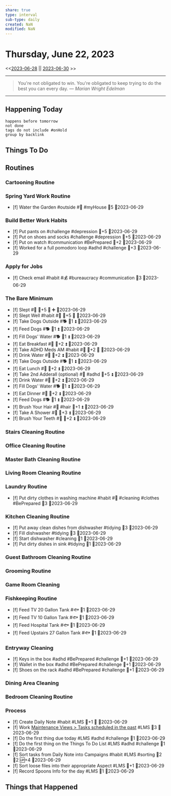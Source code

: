 ```yaml
---
share: true
type: interval
sub-type: daily
created: NaN 
modified: NaN
---
```

# Thursday, June 22, 2023
<<[2023-06-28](./2023-06-28.md) || [2023-06-30](./2023-06-30.md) >>

---

> You're not obligated to win. You're obligated to keep trying to do the best you can every day.
> — <cite>Marian Wright Edelman</cite>

---
## Happening Today
```tasks
happens before tomorrow
not done
tags do not include #onHold
group by backlink
```

## Things To Do
































































## Routines
### Cartooning Routine


### Spring Yard Work Routine
- [f] Water the Garden #outside #🌱 #myHouse 🥄5 📆2023-06-29


### Build Better Work Habits
- [f] Put pants on #challenge #depression 🥄+5 📆2023-06-29
- [f] Put on shoes and socks #challenge #depression 🥄+5 📆2023-06-29
- [f] Put on watch #communication #BePrepared 🥄+2 📆2023-06-29
- [f] Worked for a full pomodoro loop #adhd #challenge 🥄+3 📆2023-06-29


### Apply for Jobs
- [f] Check email #habit #💰 #bureaucracy #communication 🥄3 📆2023-06-29


### The Bare Minimum
- [f] Slept #🛌 🥄+5 🔺 ➕ 📆2023-06-29
- [f] Slept Well #habit #🛌 🥄+5 🔺 📆2023-06-29
- [f] Take Dogs Outside #🐕 🥄1 ⏫ 📆2023-06-29
- [f] Feed Dogs #🐕 🥄1 ⏫ 📆2023-06-29
- [f] Fill Dogs' Water #🐕 🥄1 ⏫ 📆2023-06-29
- [f] Eat Breakfast #🍎 🥄+2 ⏫ 📆2023-06-29
- [f] Take ADHD Meds AM #habit #💊 🥄+2 🔺 📆2023-06-29
- [f] Drink Water #🌊 🥄+2 ⏫ 📆2023-06-29
- [f] Take Dogs Outside #🐕 🥄1 ⏫ 📆2023-06-29
- [f] Eat Lunch #🍎 🥄+2 ⏫ 📆2023-06-29
- [f] Take 2nd Adderall (optional) #💊 #adhd 🥄+5 ⏫ 📆2023-06-29
- [f] Drink Water #🌊  🥄+2 ⏫ 📆2023-06-29
- [f] Fill Dogs' Water #🐕 🥄1 ⏫ 📆2023-06-29
- [f] Eat Dinner #🍎 🥄+2 ⏫ 📆2023-06-29
- [f] Feed Dogs #🐕 🥄1 ⏫ 📆2023-06-29
- [f] Brush Your Hair #🚿 #hair 🥄+1 ⏫ 📆2023-06-29
- [f] Take A Shower #🚿 🥄+3 ⏫ 📆2023-06-29
- [f] Brush Your Teeth #🚿 🥄+2 ⏫ 📆2023-06-29


### Stairs Cleaning Routine


### Office Cleaning Routine


### Master Bath Cleaning Routine


### Living Room Cleaning Routine


### Laundry Routine
- [f] Put dirty clothes in washing machine #habit #🧹 #cleaning #clothes #BePrepared 🥄3 📆2023-06-29


### Kitchen Cleaning Routine
- [f] Put away clean dishes from dishwasher #tidying 🥄3 📆2023-06-29
- [f] Fill dishwasher #tidying 🥄3 📆2023-06-29
- [f] Start dishwasher #cleaning 🥄1 📆2023-06-29
- [f] Put dirty dishes in sink #tidying 🥄1 📆2023-06-29


### Guest Bathroom Cleaning Routine


### Grooming Routine


### Game Room Cleaning


### Fishkeeping Routine
- [f] Feed TV 20 Gallon Tank #🐟 🥄1 📆2023-06-29
- [f] Feed TV 10 Gallon Tank #🐟 🥄1 📆2023-06-29
- [f] Feed Hospital Tank #🐟 🥄1 📆2023-06-29
- [f] Feed Upstairs 27 Gallon Tank #🐟 🥄1 📆2023-06-29


### Entryway Cleaning
- [f] Keys in the box #adhd #BePrepared #challenge 🥄+1 📆2023-06-29
- [f] Wallet in the box #adhd #BePrepared #challenge 🥄+1 📆2023-06-29
- [f] Shoes on the rack #adhd #BePrepared #challenge 🥄+1 📆2023-06-29


### Dining Area Cleaning


### Bedroom Cleaning Routine


### Process
- [f] Create Daily Note #habit #LMS 🥄+1 🔺  📆2023-06-29
- [f] Work [Maintenance Views > Tasks scheduled in the past](../02%20-%20Tools/Maintenance%20Views.md#Tasks%20scheduled%20in%20the%20past) #LMS 🥄3 📆2023-06-29
- [f] Do the first thing due today #LMS #adhd #challenge 🥄1 📆2023-06-29
- [f] Do the first thing on the Things To Do List #LMS #adhd #challenge 🥄1 📆2023-06-29
- [f] Sort tasks from Daily Note into Campaigns #habit #LMS #sorting 🍅2 🥄2 🆙+4  📆2023-06-29
- [f] Sort loose files into their appropriate Aspect #LMS 🥄+1  📆2023-06-29
- [f] Record Spoons Info for the day #LMS 🥄1 📆2023-06-29




## Things that Happened
